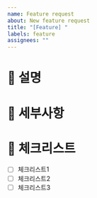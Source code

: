 ```yaml
---
name: Feature request
about: New feature request
title: "[Feature] "
labels: feature
assignees: ""
---
```


# 📘 설명

# 📗 세부사항

# 📙 체크리스트

- [ ] 체크리스트1
- [ ] 체크리스트2
- [ ] 체크리스트3
